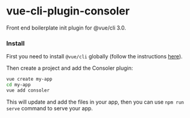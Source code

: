 # vue-cli-plugin-consoler

Front end boilerplate init plugin for @vue/cli 3.0.

### Install

First you need to install `@vue/cli` globally (follow the instructions [here](https://cli.vuejs.org/)).

Then create a project and add the Consoler plugin:

```bash
vue create my-app
cd my-app
vue add consoler
```

This will update and add the files in your app, then you can use `npm run serve` command to serve your app.
